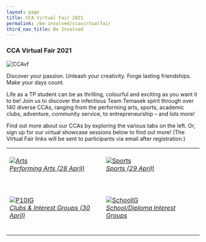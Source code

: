 ```yaml
---
layout: page
title: CCA Virtual Fair 2021
permalink: /be-involved/ccavirtualfair
third_nav_title: Be Involved
---
```

### CCA Virtual Fair 2021

<image src="{{site.baseurl}}/images/BeInvolved-CCAvirtualfairbanner.jpg" style="display:block;margin-left:auto;margin-right:auto;" alt="CCAvf">
    
Discover your passion. Unleash your creativity. Forge lasting friendships. Make your days count.

Life as a TP student can be as thrilling, colourful and exciting as you want it to be! Join us to discover the infectious Team Temasek spirit through over 140 diverse CCAs, ranging from the performing arts, sports, academic clubs, adventure, community service, to entrepreneurship – and lots more! 

Find out more about our CCAs by exploring the various tabs on the left. Or, sign up for our virtual showcase sessions below to find out more! (The Virtual Fair links will be sent to participants via email after registration.)

<table>
    <tr>
        <td style="width:50%"><br>
            <a href="https://tp-vc-staging.netlify.app/be-involved/performing-arts/">
                <image src="{{site.baseurl}}/images/BeInvolved-PerformingArtsShowcase.jpg" style="display:block;margin-left:auto;margin-right:auto;" alt="Arts">
                <h6 style="margin-top:0%">Performing Arts (28 April)</h6>
                </image>
            </a>
        </td>
        <td style="width:50%"><br>
            <a href="https://tp-vc-staging.netlify.app/be-involved/sports/">
                <image src="{{site.baseurl}}/images/BeInvolved-Sportsshowcase.jpg" style="display:block;margin-left:auto;margin-right:auto;" alt="Sports">
                <h6 style="margin-top:0%">Sports (29 April)</h6>
                </image>
            </a>
        </td>
    </tr>
    <tr>
        <td style="width:50%"><br>
            <a href="https://tp-vc-staging.netlify.app/be-involved/p10-interest-groups/">
                <image src="{{site.baseurl}}/images/BeInvolved-ClubsIGshowcase.jpg" style="display:block;margin-left:auto;margin-right:auto;" alt="P10IG">
                <h6 style="margin-top:0%">Clubs & Interest Groups (30 April)</h6>
                </image>
            </a>
        </td>
        <td style="width:50%"><br>
            <a href="https://tp-vc-staging.netlify.app/be-involved/diploma_interest_groups">
                <image src="{{site.baseurl}}/images/BeInvolved-ClubsIGshowcase.jpg" style="display:block;margin-left:auto;margin-right:auto;" alt="SchoolIG">
                <h6 style="margin-top:0%">School/Diploma Interest Groups</h6>
                </image>
            </a>
        </td>
    </tr>
</table>




